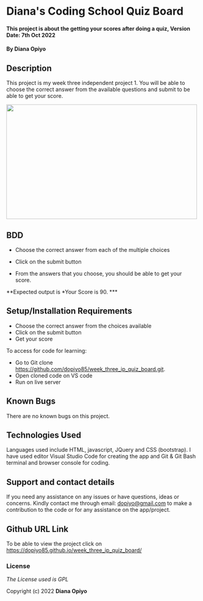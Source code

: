 # Diana's Coding School Quiz Board

#### This project is about the getting your scores after doing a quiz, Version Date: 7th Oct 2022

#### By **Diana Opiyo**

## Description

This project is my week three independent project 1. You will be able to choose the correct answer from the available questions and submit to be able to get your score.

 <img src="images/download" width="500px" height="300px">


## BDD
* Choose the correct answer from each of the multiple choices

* Click on the submit button

* From the answers that you choose, you should be able to get your score.

**Expected output is *Your Score is 90. *** 


## Setup/Installation Requirements

- Choose the correct answer from the choices available
- Click on the submit button
- Get your score

To access for code for learning:

- Go to Git clone https://github.com/dopiyo85/week_three_ip_quiz_board.git.
- Open cloned code on VS code
- Run on live server

## Known Bugs

There are no known bugs on this project.

## Technologies Used

Languages used include HTML, javascript, JQuery and CSS (bootstrap). I have used editor Visual Studio Code for creating the app and Git & Git Bash terminal and browser console for coding.

## Support and contact details

If you need any assistance on any issues or have questions, ideas or concerns. Kindly contact me through email: dopiyo@gmail.com to make a contribution to the code or for any assistance on the app/project.

## Github URL Link

To be able to view the project click on https://dopiyo85.github.io/week_three_ip_quiz_board/

### License

_The License used is GPL_

Copyright (c) 2022 **Diana Opiyo**
